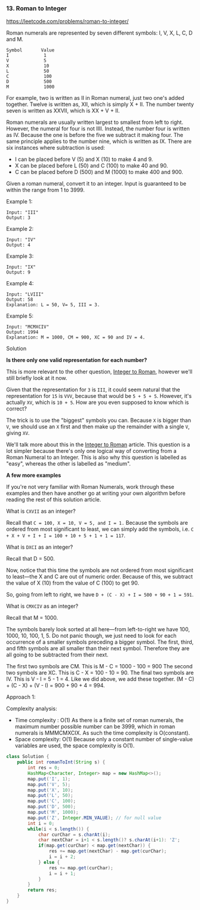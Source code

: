 ### 13. Roman to Integer

https://leetcode.com/problems/roman-to-integer/

Roman numerals are represented by seven different symbols: I, V, X, L, C, D and M.
```
Symbol       Value
I             1
V             5
X             10
L             50
C             100
D             500
M             1000
```
For example, two is written as II in Roman numeral, just two one's added together. Twelve is written as, XII, which is simply X + II. The number twenty seven is written as XXVII, which is XX + V + II.

Roman numerals are usually written largest to smallest from left to right. However, the numeral for four is not IIII. Instead, the number four is written as IV. Because the one is before the five we subtract it making four. The same principle applies to the number nine, which is written as IX. There are six instances where subtraction is used:

- I can be placed before V (5) and X (10) to make 4 and 9. 
- X can be placed before L (50) and C (100) to make 40 and 90. 
- C can be placed before D (500) and M (1000) to make 400 and 900.

Given a roman numeral, convert it to an integer. Input is guaranteed to be within the range from 1 to 3999.

Example 1:
```
Input: "III"
Output: 3
```
Example 2:
```
Input: "IV"
Output: 4
```
Example 3:
```
Input: "IX"
Output: 9
```
Example 4:
```
Input: "LVIII"
Output: 58
Explanation: L = 50, V= 5, III = 3.
```
Example 5:
```
Input: "MCMXCIV"
Output: 1994
Explanation: M = 1000, CM = 900, XC = 90 and IV = 4.
```

Solution

**Is there only one valid representation for each number?**

This is more relevant to the other question, [Integer to Roman](./integer_to_roman.md), however we'll still briefly look at it now.

Given that the representation for `3` is `III`, it could seem natural that the representation for `15` is `VVV`, because that would be `5 + 5 + 5`. However, it's actually `XV`, which is `10 + 5`. How are you even supposed to know which is correct?

The trick is to use the "biggest" symbols you can. Because `X` is bigger than `V`, we should use an `X` first and then make up the remainder with a single `V`, giving `XV`.

We'll talk more about this in the [Integer to Roman](./integer_to_roman.md) article. This question is a lot simpler because there's only one logical way of converting from a Roman Numeral to an Integer. This is also why this question is labelled as "easy", whereas the other is labelled as "medium".

**A few more examples**

If you're not very familiar with Roman Numerals, work through these examples and then have another go at writing your own algorithm before reading the rest of this solution article.

What is `CXVII` as an integer?

Recall that `C = 100, X = 10, V = 5, and I = 1.` Because the symbols are ordered from most significant to least, we can simply add the symbols, i.e. `C + X + V + I + I = 100 + 10 + 5 + 1 + 1 = 117`.

What is `DXCI` as an integer?

Recall that D = 500.

Now, notice that this time the symbols are not ordered from most significant to least—the X and C are out of numeric order. Because of this, we subtract the value of X (10) from the value of C (100) to get 90.

So, going from left to right, we have `D + (C - X) + I = 500 + 90 + 1 = 591`.

What is `CMXCIV` as an integer?

Recall that M = 1000.

The symbols barely look sorted at all here—from left-to-right we have 100, 1000, 10, 100, 1, 5. Do not panic though, we just need to look for each occurrence of a smaller symbols preceding a bigger symbol. The first, third, and fifth symbols are all smaller than their next symbol. Therefore they are all going to be subtracted from their next.

The first two symbols are CM. This is M - C = 1000 - 100 = 900
The second two symbols are XC. This is C - X = 100 - 10 = 90.
The final two symbols are IV. This is V - I = 5 - 1 = 4.
Like we did above, we add these together. (M - C) + (C - X) + (V - I) = 900 + 90 + 4 = 994.

Approach 1:

Complexity analysis:
- Time complexity : O(1)
As there is a finite set of roman numerals, the maximum number possible number can be 3999, which in roman numerals is MMMCMXCIX. As such the time complexity is O(constant).
- Space complexity: O(1)
Because only a constant number of single-value variables are used, the space complexity is O(1).

```java
class Solution {
    public int romanToInt(String s) {
        int res = 0;
        HashMap<Character, Integer> map = new HashMap<>();
        map.put('I', 1);
        map.put('V', 5);
        map.put('X', 10);
        map.put('L', 50);
        map.put('C', 100);
        map.put('D', 500);
        map.put('M', 1000);
        map.put('Z', Integer.MIN_VALUE); // for null value
        int i = 0;
        while(i < s.length()) {
            char curChar = s.charAt(i);
            char nextChar = i+1 < s.length()? s.charAt(i+1): 'Z';
            if(map.get(curChar) < map.get(nextChar)) {
                res += map.get(nextChar) - map.get(curChar);
                i = i + 2;
            } else {
                res += map.get(curChar);
                i = i + 1;
            }
        }
        return res;
    }
}
```